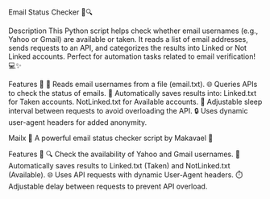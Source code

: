 Email Status Checker 📧🔍

Description
This Python script helps check whether email usernames (e.g., Yahoo or Gmail) are available or taken. It reads a list of email addresses, sends requests to an API, and categorizes the results into Linked or Not Linked accounts. Perfect for automation tasks related to email verification! 💻✨

Features 🌟
📝 Reads email usernames from a file (email.txt).
🌐 Queries APIs to check the status of emails.
📂 Automatically saves results into:
Linked.txt for Taken accounts.
NotLinked.txt for Available accounts.
🔄 Adjustable sleep interval between requests to avoid overloading the API.
🔒 Uses dynamic user-agent headers for added anonymity.

Mailx 📧
A powerful email status checker script by Makavael 🚀


Features 🌟
🔍 Check the availability of Yahoo and Gmail usernames.
📝 Automatically saves results to Linked.txt (Taken) and NotLinked.txt (Available).
🌐 Uses API requests with dynamic User-Agent headers.
⏱️ Adjustable delay between requests to prevent API overload.
